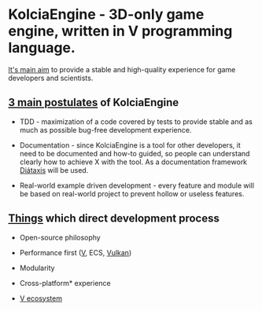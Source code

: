 # KolciaEngine - 3D-only game engine, written in V programming language.

[It's main aim](https://github.com/KolciaEngine/organization-wiki/wiki/Why-do-KolciaEngine-exists%3F) to provide a stable and high-quality experience for game developers and scientists.

## [3 main postulates](https://github.com/KolciaEngine/organization-wiki/wiki/Main-postualtes) of KolciaEngine

- TDD - maximization of a code covered by tests to provide stable and as much as possible bug-free development experience.

- Documentation - since KolciaEngine is a tool for other developers, it need to be documented and how-to guided, so people can understand clearly how to achieve X with the tool. As a documentation framework [Diátaxis](https://diataxis.fr/) will be used.

- Real-world example driven development - every feature and module will be based on real-world project to prevent hollow or useless features.

## [Things](https://github.com/KolciaEngine/organization-wiki/wiki/Things-which-direct-development-process) which direct development process

- Open-source philosophy

- Performance first ([V](https://vlang.io/), ECS, [Vulkan](https://www.vulkan.org/))

- Modularity

- Cross-platform* experience

- [V ecosystem](https://vpm.vlang.io/)
